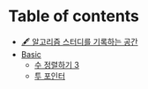 # Table of contents

* [🖋 알고리즘 스터디를 기록하는 공간](README.md)
* [Basic](basic/README.md)
  * [수 정렬하기 3](basic/numbersort3.md)
  * [투 포인터](basic/twopointer.md)

